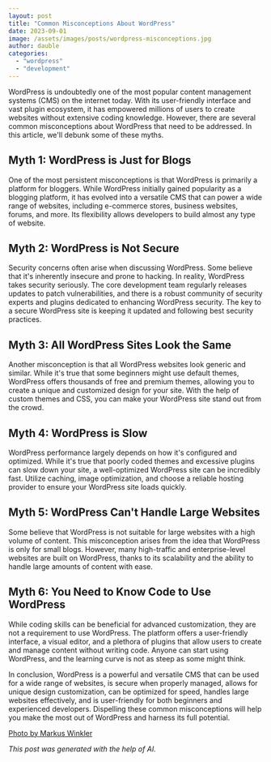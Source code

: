 ```yaml
---
layout: post
title: "Common Misconceptions About WordPress"
date: 2023-09-01
image: /assets/images/posts/wordpress-misconceptions.jpg
author: dauble
categories:
  - "wordpress"
  - "development"
---
```


WordPress is undoubtedly one of the most popular content management systems (CMS) on the internet today. With its user-friendly interface and vast plugin ecosystem, it has empowered millions of users to create websites without extensive coding knowledge. However, there are several common misconceptions about WordPress that need to be addressed. In this article, we'll debunk some of these myths.

## Myth 1: WordPress is Just for Blogs

One of the most persistent misconceptions is that WordPress is primarily a platform for bloggers. While WordPress initially gained popularity as a blogging platform, it has evolved into a versatile CMS that can power a wide range of websites, including e-commerce stores, business websites, forums, and more. Its flexibility allows developers to build almost any type of website.

## Myth 2: WordPress is Not Secure

Security concerns often arise when discussing WordPress. Some believe that it's inherently insecure and prone to hacking. In reality, WordPress takes security seriously. The core development team regularly releases updates to patch vulnerabilities, and there is a robust community of security experts and plugins dedicated to enhancing WordPress security. The key to a secure WordPress site is keeping it updated and following best security practices.

## Myth 3: All WordPress Sites Look the Same

Another misconception is that all WordPress websites look generic and similar. While it's true that some beginners might use default themes, WordPress offers thousands of free and premium themes, allowing you to create a unique and customized design for your site. With the help of custom themes and CSS, you can make your WordPress site stand out from the crowd.

## Myth 4: WordPress is Slow

WordPress performance largely depends on how it's configured and optimized. While it's true that poorly coded themes and excessive plugins can slow down your site, a well-optimized WordPress site can be incredibly fast. Utilize caching, image optimization, and choose a reliable hosting provider to ensure your WordPress site loads quickly.

## Myth 5: WordPress Can't Handle Large Websites

Some believe that WordPress is not suitable for large websites with a high volume of content. This misconception arises from the idea that WordPress is only for small blogs. However, many high-traffic and enterprise-level websites are built on WordPress, thanks to its scalability and the ability to handle large amounts of content with ease.

## Myth 6: You Need to Know Code to Use WordPress

While coding skills can be beneficial for advanced customization, they are not a requirement to use WordPress. The platform offers a user-friendly interface, a visual editor, and a plethora of plugins that allow users to create and manage content without writing code. Anyone can start using WordPress, and the learning curve is not as steep as some might think.

In conclusion, WordPress is a powerful and versatile CMS that can be used for a wide range of websites, is secure when properly managed, allows for unique design customization, can be optimized for speed, handles large websites effectively, and is user-friendly for both beginners and experienced developers. Dispelling these common misconceptions will help you make the most out of WordPress and harness its full potential.

[Photo by Markus Winkler](https://www.pexels.com/photo/white-printer-paper-on-a-vintage-typewriter-4152505/)

*This post was generated with the help of AI.*
